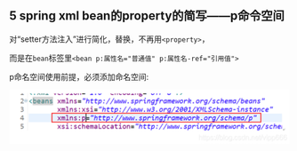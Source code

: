 ## 5 spring xml bean的property的简写——p命令空间

对“setter方法注入”进行简化，替换，不再用`<property>`，

而是在`bean`标签里`<bean p:属性名="普通值" p:属性名-ref="引用值">`

p命名空间使用前提，必须添加命名空间:

![](media/1.png)